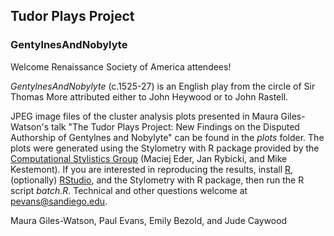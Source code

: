 ## Tudor Plays Project
### GentylnesAndNobylyte

Welcome Renaissance Society of America attendees!

_GentylnesAndNobylyte_ (c.1525-27) is an English play from the
circle of Sir Thomas More attributed either to John Heywood or to
John Rastell.

JPEG image files of the cluster analysis plots presented in Maura
Giles-Watson's talk "The Tudor Plays Project: New Findings on the
Disputed Authorship of Gentylnes and Nobylyte" can be found in the
_plots_ folder. The plots were generated using the Stylometry with
R package provided by the [Computational Stylistics
Group](https://sites.google.com/site/computationalstylistics/)
(Maciej Eder, Jan Rybicki, and Mike Kestemont). If you are interested
in reproducing the results, install [R](https://www.r-project.org/),
(optionally) [RStudio](https://www.rstudio.com/), and the Stylometry
with R package, then run the R script _batch.R_. Technical and other
questions welcome at pevans@sandiego.edu.

Maura Giles-Watson, Paul Evans, Emily Bezold, and Jude Caywood
